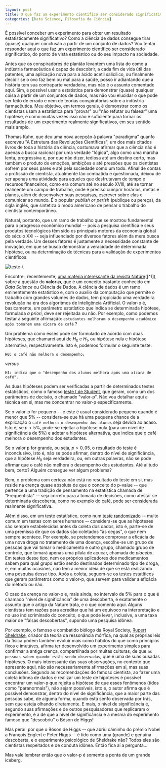 ```yaml
---
layout: post
title: O que faz um experimento cientifico ser considerado significativo? 
categories: [Data Science, Filosofia da Ciência]
---
```


É possível conceber um experimento para obter um resultado estatisticamente significativo? Como a ciência de dados consegue tirar (quase) qualquer conclusão a partir de um conjunto de dados?  Vou tentar responder aqui o que faz um experimento científico ser considerado significatico, do ponto de vista estatístico ou do seu impacto na sociedade.  

Antes que os conspiradores de plantão levantem uma lista do como a indústria farmacêutica é capaz de descobrir, a cada fim de vida útil das patentes,  uma aplicação nova para a ácido acetil salicílico, ou finalmente decidir se o ovo faz bem ou mal para a saúde, posso ir adiantando que a história tem sua contraparte verdadeira, mas não é o assunto comentado aqui. Sim, é possível usar a estatística para demonstrar (quase) qualquer coisa a partir de um conjuntos de dados, mas não vou elucidar o que pode ser feito de errado e nem de teorias conspiratórias sobre a indústria farmacêutica. Meu objetivo, em termos gerais, é demonstrar como os cientistas usam a estatística para "provar" ou "não refutar ou falsear" uma hipótese, e como muitas vezes isso não é suficiente para tornar os resultados de um experimento realmente significativos, em seu sentido mais amplo.

Thomas Kuhn, que deu uma nova acepção à palavra "paradigma" quanfo escreveu "A Estrutura das Revoluções Científicas", um dos mais citados livros de toda a história da ciência, costumava afirmar que a ciência não é apenas a busca racional por uma verdade "lógica", algo como uma marcha lenta, progressiva e, por que não dizer, tediosa até um destino certo, mas também o produto de emoções, ambições e até pressões que os cientistas sofrem por seus pares e até pela sociedade como um todo. Afinal de contas a profissão de cientista, atualmente tão combatida e questionada, deixou de ser apenas uma atividade para aqueles que desfrutavam de tempo e recursos financeiros, como era comum até no século XVIII, até se tornar realmente um campo de trabalho, onde é preciso cumprir horários, metas e planos, além de desenvolver suas pesquisas, escrever sobre elas e comunicar ao mundo. É o popular  *publish or perish* (publique ou pereça), da sigla inglês, que sintetiza o modo americano de pensar o trabalho do cientista contemporâneo.  

Natural, portanto, que um ramo de trabalho que se mostrou fundamental para o progresso econômico mundial -- pois a pesquisa científica e seus produtos tecnológicos têm sido os principais motores da economia global do século XXI -- seja influenciado por diversos fatores além da mera busca pela verdade. Um desses fatores é justamente a necessidade constante de inovação, em que se busca demonstrar a veracidade de determinada hipótese, ou na determinação de técnicas para a validação de experimentos científicos.     

![teste-t](https://otelegrafo.com/images/p-value.png)

Encontrei, recentemente, [uma matéria interessante da revista Nature](https://www.nature.com/articles/nature.2017.22375)([^1]), sobre a questão do **valor-p**, que é um conceito bastante conhecido em *Data Science* ou Ciência de Dados. A ciência de dados é um ramo eminentemente estatístico e, com o auxílio da computação que permite o trabalho com grandes volumes de dados, tem propiciado uma verdadeira revolução na era dos algoritmos de Inteligência Artificial. O valor-p é, basicamente, um parâmetro estatístico que indica se determinada hipótese, formulada *a priori*, deve ser rejeitada ou não. Por exemplo, como podemos testar a seguinte afirmação: `estudantes melhoram o desempenho acadêmico após tomarem uma xícara de café` ?

Um problema como esses pode ser formulado de acordo com duas hipóteses, que chamarei aqui de $H_0$ e $H_1$, ou hipótese nula e hipótese alternativa, respectivamente. Isto é, podemos formular o seguinte teste:

    H0: o café não melhora o desempenho;

*versus*

    H1: indica que o "desempenho dos alunos melhora após uma xícara de café".

As duas hipóteses podem ser verificadas a partir de determinados testes estatísticos, como o famoso [teste t de Student](https://pt.wikipedia.org/wiki/Teste_t_de_Student), que geram, como um dos parâmetros de decisão, o chamado "valor-p". Não vou detalhar aqui a técnica em si, mas me concentrar no valor-p especificamente. 

Se o valor-p for pequeno -- e  este é usual considerado pequeno quando é menor que 5% -- considera-se que há uma pequena chance de a explicação o `café melhora o desempenho dos alunos` seja devida ao acaso. Isto é, se $p<5\%$, pode-se rejeitar a hipótese nula (para um nível de significância de 5%) e adotar a hipótese alternativa, que indica que o café melhora o desempenho dos estudantes.

Se o valor p for grande, ou seja,  $p>0,05$, o resultado do teste é inconclusivo, isto é, não se pode afirmar, dentro do nível de significância, que a hipótese $H_0$ seja verdadeira, ou, em outras palavras, não se pode afirmar que o café não melhora o desempenho dos estudantes. Até aí tudo bem, certo? Alguém consegue ver algum problema? 

Bem, o problema com certeza não está no resultado do teste em si, mas reside na crença quase absoluta de que o conceito do p-value -- que pertence a uma tradição de pensamento na estatística chamada de "Frequentista" -- seja correto para a tomada de decisões, como atestar se determinada descoberta, como no exemplo do café, pode ser considerada realmente significativa. 

Além disso, em um teste estatístico, como num [teste randomizado](https://pt.wikipedia.org/wiki/Estudo_cl%C3%ADnico_randomizado_controlado) -- muito comum em testes com seres humanos -- considera-se que as hipóteses são sempre estabelecidas antes da coleta dos dados, isto é, parte-se de uma premissa de que os dados são coletados "às cegas", o que nem sempre acontece. Por exemplo, se pretendemos comprovar a eficácia de uma nova droga no tratamento de uma doença, escolhe-se um grupo de pessoas que vai tomar o medicamento e outro grupo, chamado grupo de controle, que tomará apenas uma pílula de açucar, chamada de *placebo*. Em testes desse tipo, nem os próprios aplicadores dos medicamentos sabem para qual grupo estão sendo destinados determinado tipo de droga, e, em muitas ocasiões, não tem a menor ideia de que se está realizando uma pesquisa desse tipo. Após a coleta, seguem-se os testes estatíticos que geram parâmetros como o valor-p, que servem para validar a eficácia do método ou não.

O caso da crença no valor-p e, mais ainda, no intervalo de $5\%$ para o que é chamado "nível de significância" de uma descoberta,  é exatamente o assunto que o artigo da Nature trata, e o que comento aqui. Alguns cientistas tem razões para acreditar que há um equívoco na interpretação e no uso indiscriminado do conceito, o que pode levar, inclusive, a uma taxa maior de "falsas descobertas", supondo uma pesquisa idônea.

Por exemplo, o famoso e combatido biólogo da Royal Society, [Rupert Sheldrake](https://www.sheldrake.org/), criador da teoria da ressonância mórfica, na qual as próprias leis da fisica podem também evoluir mais como hábitos do que como princípios fixos e imutáves, afirma ter desenvolvido um experimento simples para confirmar a antiga crença, compartilhada por muitas culturas, de que `as pessoas sabem quando estão sendo observadas`, que é uma de suas ousadas hipóteses. O mais interessante das suas observações, no contexto que apresento aqui, não são necessariamente afirmações em si, mas suas conclusões. Segundo as recomendações do famoso cientista, ao fazer uma coleta idônea de dados e realizar um teste de hipóteses é possível encontrar um valor-p que rejeita a hipótese de que esses fenômenos (tidos como "paranormais"), não sejam possíveis, isto é, o autor afirma que é possível demonstrar, dentro do nível de significância, que a maior parte das pessoas sabe, de alguma forma, quando está senfo observada por trás, sem que esteja olhando diretamente. E mais, o nível de significância é, segundo suas afirmações e de outros pesquisadores que replicaram o experimento, é a de que a nível de significância é a mesma do experimento famoso que "descobriu" o Bóson de Higgs! 

Mas peraí: por que o Bóson de Higgs -- que abriu caminho do prêmio Nobel a François Englert e Peter Higgs -- é tido como uma (grande) e genuína descoberta, e o experimento psicológico de Sheldrake não? Todos eles são cientistas respeitados e de conduta idônea. Então fica aí a pergunta...  

Mas  vale lembrar então que o valor-p é somente a ponta de um grande iceberg.
